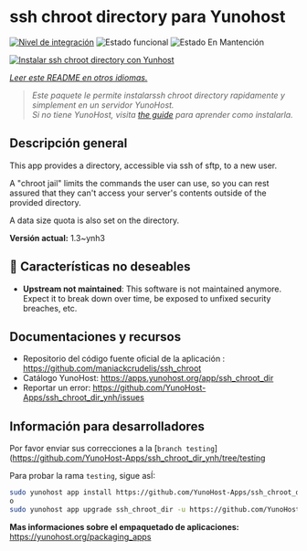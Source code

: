 <!--
Este archivo README esta generado automaticamente<https://github.com/YunoHost/apps/tree/master/tools/readme_generator>
No se debe editar a mano.
-->

# ssh chroot directory para Yunohost

[![Nivel de integración](https://dash.yunohost.org/integration/ssh_chroot_dir.svg)](https://dash.yunohost.org/appci/app/ssh_chroot_dir) ![Estado funcional](https://ci-apps.yunohost.org/ci/badges/ssh_chroot_dir.status.svg) ![Estado En Mantención](https://ci-apps.yunohost.org/ci/badges/ssh_chroot_dir.maintain.svg)

[![Instalar ssh chroot directory con Yunhost](https://install-app.yunohost.org/install-with-yunohost.svg)](https://install-app.yunohost.org/?app=ssh_chroot_dir)

*[Leer este README en otros idiomas.](./ALL_README.md)*

> *Este paquete le permite instalarssh chroot directory rapidamente y simplement en un servidor YunoHost.*  
> *Si no tiene YunoHost, visita [the guide](https://yunohost.org/install) para aprender como instalarla.*

## Descripción general

This app provides a directory, accessible via ssh of sftp, to a new user.

A "chroot jail" limits the commands the user can use, so you can rest assured that
they can't access your server's contents outside of the provided directory.

A data size quota is also set on the directory.


**Versión actual:** 1.3~ynh3
## :red_circle: Características no deseables

- **Upstream not maintained**: This software is not maintained anymore. Expect it to break down over time, be exposed to unfixed security breaches, etc.

## Documentaciones y recursos

- Repositorio del código fuente oficial de la aplicación : <https://github.com/maniackcrudelis/ssh_chroot>
- Catálogo YunoHost: <https://apps.yunohost.org/app/ssh_chroot_dir>
- Reportar un error: <https://github.com/YunoHost-Apps/ssh_chroot_dir_ynh/issues>

## Información para desarrolladores

Por favor enviar sus correcciones a la [`branch testing`](https://github.com/YunoHost-Apps/ssh_chroot_dir_ynh/tree/testing

Para probar la rama `testing`, sigue asÍ:

```bash
sudo yunohost app install https://github.com/YunoHost-Apps/ssh_chroot_dir_ynh/tree/testing --debug
o
sudo yunohost app upgrade ssh_chroot_dir -u https://github.com/YunoHost-Apps/ssh_chroot_dir_ynh/tree/testing --debug
```

**Mas informaciones sobre el empaquetado de aplicaciones:** <https://yunohost.org/packaging_apps>
